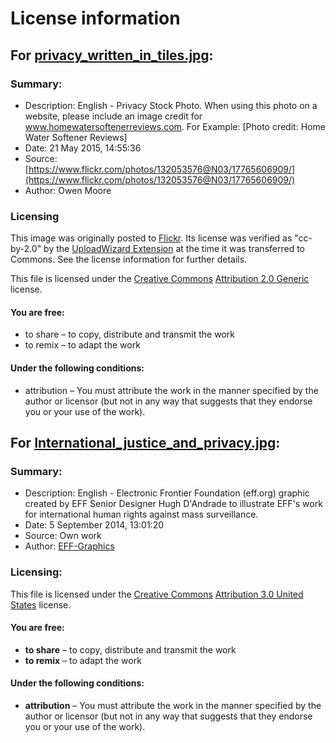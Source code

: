 # License information

## For [privacy_written_in_tiles.jpg](https://commons.wikimedia.org/wiki/File:Privacy_written_in_tiles.jpg): 

### Summary:
* Description: English - Privacy Stock Photo. When using this photo on a website, please include an image credit for www.homewatersoftenerreviews.com. For Example: [Photo credit: Home Water Softener Reviews]
* Date: 21 May 2015, 14:55:36
* Source: [https://www.flickr.com/photos/132053576@N03/17765606909/](https://www.flickr.com/photos/132053576@N03/17765606909/)
* Author: Owen Moore

### Licensing
This image was originally posted to [Flickr](https://en.wikipedia.org/wiki/Flickr). Its license was verified as "cc-by-2.0" by the [UploadWizard Extension](https://www.mediawiki.org/wiki/Extension:UploadWizard) at the time it was transferred to Commons. See the license information for further details.

This file is licensed under the [Creative Commons](https://en.wikipedia.org/wiki/en:Creative_Commons) [Attribution 2.0 Generic](https://creativecommons.org/licenses/by/2.0/deed.en) license.	

#### You are free:
* to share – to copy, distribute and transmit the work
* to remix – to adapt the work

#### Under the following conditions:
* attribution – You must attribute the work in the manner specified by the author or licensor (but not in any way that suggests that they endorse you or your use of the work).

## For [International_justice_and_privacy.jpg](https://commons.wikimedia.org/wiki/File:International_justice_and_privacy.jpg): 

### Summary:
* Description: English - Electronic Frontier Foundation (eff.org) graphic created by EFF Senior Designer Hugh D'Andrade to illustrate EFF's work for international human rights against mass surveillance.
* Date:	5 September 2014, 13:01:20
* Source: Own work
* Author: [EFF-Graphics](https://commons.wikimedia.org/wiki/User:EFF-Graphics)

### Licensing:
This file is licensed under the [Creative Commons](https://en.wikipedia.org/wiki/en:Creative_Commons) [Attribution 3.0 United States](https://creativecommons.org/licenses/by/3.0/us/deed.en) license.

#### You are free:
* **to share** – to copy, distribute and transmit the work
* **to remix** – to adapt the work

#### Under the following conditions:
* **attribution** – You must attribute the work in the manner specified by the author or licensor (but not in any way that suggests that they endorse you or your use of the work).
